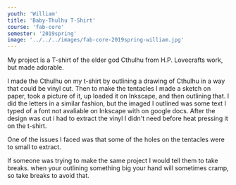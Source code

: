```yaml
---
youth: 'William'
title: 'Baby-Thulhu T-Shirt'
course: 'fab-core'
semester: '2019spring'
image: '../../../images/fab-core-2019spring-william.jpg'
---
```


My project is a T-shirt of the elder god Cthulhu from H.P. Lovecrafts work, but made adorable.

I made the Cthulhu on my t-shirt by outlining a drawing of Cthulhu in a way that could be vinyl cut. Then to make the tentacles I made a sketch on paper, took a picture of it, up loaded it on Inkscape, and then outlining that. I did the letters in a similar fashion, but the imaged I outlined was some text I typed of a font not avaliable on Inkscape with on google docs. After the design was cut i had to extract the vinyl I didn't need before heat pressing it on the t-shirt.

One of the issues I faced was that some of the holes on the tentacles were to small to extract. 

If someone was trying to make the same project I would tell them to take breaks. when your outlining something big your hand will sometimes cramp, so take breaks to avoid that.
